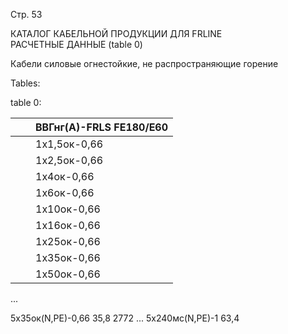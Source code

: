 Стр. 53

КАТАЛОГ КАБЕЛЬНОЙ ПРОДУКЦИИ ДЛЯ FRLINE  
РАСЧЕТНЫЕ ДАННЫЕ 
(table 0)

Кабели силовые огнестойкие, не распространяющие горение  

Tables:

table 0:

| | | ВВГнг(А)-FRLS FE180/E60 |
|--|--|--|
| | | 1х1,5ок-0,66       | 8,7     | 120      |          | 5х50ок(N,PE)-0,66 37,2 | 5х50ок(N,PE)-0,66 37,2 | 3493        |           | 3х25мк(N,PE)-1 27,0 | 3х25мк(N,PE)-1 27,0 | 1535         |
| | | 1х2,5ок-0,66       | 9,1     | 137      |          | 1х1,5ok-1            | 9,1               | 130             |           | 3х35мк(N,PE)-1 29,5 | 3х35мк(N,PE)-1 29,5 | 1934           |
| | | 1х4ок-0,66         | 9,8     | 166      |          | 1х2,5ok-1            | 9,5               | 148              |           | 3х50мк(N,PE)-1 34,2 | 3х50мк(N,PE)-1 34,2 | 2526           |
| | | 1х6ок-0,66         | 10,3    | 194      |          | 1х4ok-1              | 10,4               | 183              |           | 3х70мс(N,PE)-1 31,4 | 3х70мс(N,PE)-1 31,4 | 2833           |
| | | 1х10ок-0,66        | 11,5    | 260      |          | 1х6ok-1              | 10,9               | 212              |           | 3х95мс(N,PE)-1 35,1 | 3х95мс(N,PE)-1 35,1 | 3722           |
| | | 1х16ок-0,66        | 12,4    | 334      |          | 1х10ok-1             | 11,7               | 266              |           | 3х120мс(N,PE)-1 37,5 | 3х120мс(N,PE)-1 37,5 | 4499           |
| | | 1х25ок-0,66        | 14,7    | 474      |          | 1х16ok-1             | 12,6               | 341              |           | 3х150мс(N,PE)-1 40,8 | 3х150мс(N,PE)-1 40,8 | 5512           |
| | | 1х35ок-0,66        | 15,8    | 591      |          | 1х25ok-1             | 14,2               | 483              |           | 3х185мс(N,PE)-1 45,2 | 3х185мс(N,PE)-1 45,2 | 6788           |
| | | 1х50ок-0,66        | 17,6    | 779      |          | 1х35ok-1             | 16,0               | 600              |           | 3х240мс(N,PE)-1 49,9 | 3х240мс(N,PE)-1 49,9 | 8574           |

...

5х35ок(N,PE)-0,66 35,8
2772
...
5х240мс(N,PE)-1 63,4